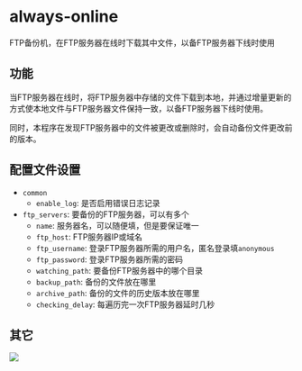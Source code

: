 # always-online
 FTP备份机，在FTP服务器在线时下载其中文件，以备FTP服务器下线时使用

## 功能
当FTP服务器在线时，将FTP服务器中存储的文件下载到本地，并通过增量更新的方式使本地文件与FTP服务器文件保持一致，以备FTP服务器下线时使用。

同时，本程序在发现FTP服务器中的文件被更改或删除时，会自动备份文件更改前的版本。

## 配置文件设置
* `common`
  + `enable_log`: 是否启用错误日志记录
* `ftp_servers`: 要备份的FTP服务器，可以有多个
  + `name`: 服务器名，可以随便填，但是要保证唯一
  + `ftp_host`: FTP服务器IP或域名
  + `ftp_username`: 登录FTP服务器所需的用户名，匿名登录填`anonymous`
  + `ftp_password`: 登录FTP服务器所需的密码
  + `watching_path`: 要备份FTP服务器中的哪个目录
  + `backup_path`: 备份的文件放在哪里
  + `archive_path`: 备份的文件的历史版本放在哪里
  + `checking_delay`: 每遍历完一次FTP服务器延时几秒

## 其它
![](https://gp0.saobby.com/i/YDWiYODJMHNFr3vP.PNG)
